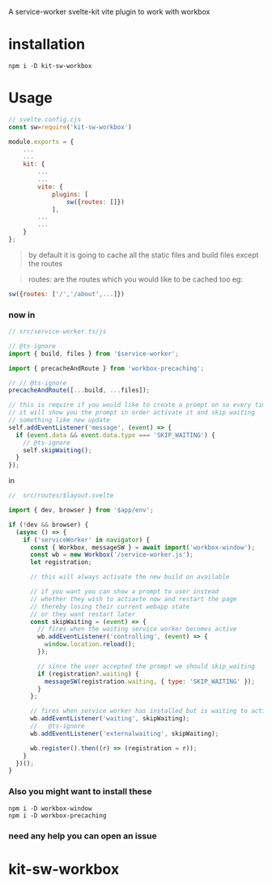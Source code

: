 A service-worker svelte-kit vite plugin to work with workbox

# installation

`npm i -D kit-sw-workbox`

# Usage

```js
// svelte.config.cjs
const sw=require('kit-sw-workbox')

module.exports = {
    ...
    ...
	kit: {
        ...
        ...
		vite: {
			plugins: [
                sw({routes: []})
            ],
        ...
        ...
	}
};
```

> by default it is going to cache all the static files and build files except the routes

> routes: are the routes which you would like to be cached too
> eg:

```js
sw({routes: ['/','/about',...]})
```

### now in

```js
// src/service-worker.ts/js

// @ts-ignore
import { build, files } from '$service-worker';

import { precacheAndRoute } from 'workbox-precaching';

// // @ts-ignore
precacheAndRoute([...build, ...files]);

// this is require if you would like to create a prompt on so every time a new build is available
// it will show you the prompt in order activate it and skip waiting
// something like new update
self.addEventListener('message', (event) => {
  if (event.data && event.data.type === 'SKIP_WAITING') {
    // @ts-ignore
    self.skipWaiting();
  }
});
```

in

```js
//  src/routes/$layout.svelte

import { dev, browser } from '$app/env';

if (!dev && browser) {
  (async () => {
    if ('serviceWorker' in navigator) {
      const { Workbox, messageSW } = await import('workbox-window');
      const wb = new Workbox('/service-worker.js');
      let registration;

      // this will always activate the new build on available

      // if you want you can show a prompt to user instead
      // whether they wish to actiavte now and restart the page
      // thereby losing their current webapp state
      // or they want restart later
      const skipWaiting = (event) => {
        // fires when the waiting service worker becomes active
        wb.addEventListener('controlling', (event) => {
          window.location.reload();
        });

        // since the user accepted the prompt we should skip_waiting
        if (registration?.waiting) {
          messageSW(registration.waiting, { type: 'SKIP_WAITING' });
        }
      };

      // fires when service worker has installed but is waiting to activate.
      wb.addEventListener('waiting', skipWaiting);
      //   @ts-ignore
      wb.addEventListener('externalwaiting', skipWaiting);

      wb.register().then((r) => (registration = r));
    }
  })();
}
```

### Also you might want to install these

```
npm i -D workbox-window
npm i -D workbox-precaching
```

### need any help you can open an issue

# kit-sw-workbox
